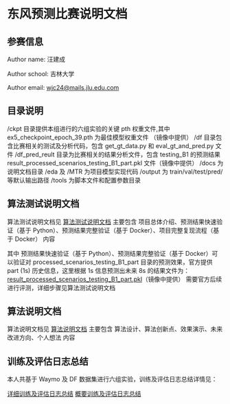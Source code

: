 # 东风预测比赛说明文档

## 参赛信息

Author name: 汪建成

Author school: 吉林大学

Author email: wjc24@mails.jlu.edu.com

## 目录说明

/ckpt 目录提供本组进行的六组实验的关键 pth 权重文件,其中 ex5_checkpoint_epoch_39.pth 为最佳模型权重文件 （镜像中提供）
/df 目录包含比赛相关的测试及分析代码，包含 get_gt_data.py 和 eval_gt_and_pred.py 文件
/df_pred_reult 目录为比赛相关的结果分析文件，包含 testing_B1 的预测结果 result_processed_scenarios_testing_B1_part.pkl 文件（镜像中提供）
/docs 为说明文档目录
/eda 及 /MTR 为项目模型实现代码
/output 为 train/val/test/pred/ 等默认输出路径
/tools 为脚本文件和配置参数目录

## 算法测试说明文档

算法测试说明文档见 [算法测试说明文档](算法测试说明文档.md)
主要包含 项目总体介绍、预测结果快速验证（基于 Python）、预测结果完整验证（基于 Docker）、项目完整复现流程（基于 Docker） 内容

其中 预测结果快速验证（基于 Python）、预测结果完整验证（基于 Docker）可以验证对 processed_scenarios_testing_B1_part 目录的预测效果，官方提供 part (1s) 历史信息，这里根据 1s 信息预测出未来 8s 的结果文件为：[result_processed_scenarios_testing_B1_part.pkl](df_pred_result/result_processed_scenarios_testing_B1_part.pkl)（镜像中提供）
需要官方后续进行评测，详细步骤见算法测试说明文档

## 算法说明文档

算法说明文档见 [算法说明文档](算法说明文档.md)
主要包含 算法设计、算法创新点、效果演示、未来改进方向、个人想法 内容

## 训练及评估日志总结
本人共基于 Waymo 及 DF 数据集进行六组实验，训练及评估日志总结详情见：

[详细训练及评估日志总结](训练及评估日志总结详细版.md)
[概要训练及评估日志总结](训练及评估日志总结概要版.md)

